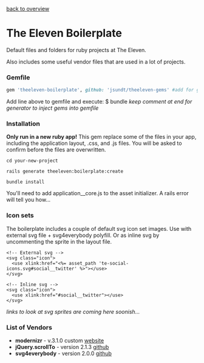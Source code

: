 [back to overview](../../../tree/feature/mark2#the-eleven-gems)


# The Eleven Boilerplate
Default files and folders for ruby projects at The Eleven.

Also includes some useful vendor files that are used in a lot of projects.


### Gemfile

```ruby
gem 'theeleven-boilerplate', github: 'jsundt/theeleven-gems' #add for generator
```

Add line above to gemfile and execute: $ bundle
*keep comment at end for generator to inject gems into gemfile*


### Installation

**Only run in a new ruby app!**
This gem replace some of the files in your app, including the application layout, .css, and .js files. You will be asked to confirm before the files are overwritten.

```
cd your-new-project

rails generate theeleven:boilerplate:create

bundle install
```

You'll need to add application__core.js to the asset initializer. A rails error will tell you how...


### Icon sets

The boilerplate includes a couple of default svg icon set images. Use with external svg file + svg4everybody polyfill. Or as inline svg by uncommenting the sprite in the layout file.

```erb
<!-- External svg -->
<svg class="icon">
  <use xlink:href="<%= asset_path 'te-social-icons.svg#social__twitter' %>"></use>
</svg>

<!-- Inline svg -->
<svg class="icon">
  <use xlink:href="#social__twitter"></use>
</svg>
```

*links to look at svg sprites are coming here soonish...*


### List of Vendors

* **modernizr** - v.3.1.0 custom [website](https://modernizr.com/)
* **jQuery.scrollTo** - version 2.1.3 [github](https://github.com/flesler/jquery.scrollTo)
* **svg4everybody** - version 2.0.0 [github](https://github.com/jonathantneal/svg4everybody)
